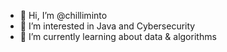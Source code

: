 - 👋 Hi, I’m @chilliminto
- 👀 I’m interested in Java and Cybersecurity
- 🌱 I’m currently learning about data & algorithms

<!---
chilliminto/chilliminto is a ✨ special ✨ repository because its `README.md` (this file) appears on your GitHub profile.
You can click the Preview link to take a look at your changes.
--->
